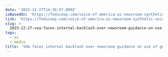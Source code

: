 ```yaml
---
date: '2023-12-27T14:36:57.000Z'
isBasedOn: 'https://fedscoop.com/voice-of-america-ai-newsroom-synthetic-voicing-scripts/'
link: 'https://fedscoop.com/voice-of-america-ai-newsroom-synthetic-voicing-scripts/'
slug: >-
  2023-12-27-voa-faces-internal-backlash-over-newsroom-guidance-on-use-of-generative-ai
tags:
  - ai
  - media
title: 'VOA faces internal backlash over newsroom guidance on use of generative AI '
---
```



